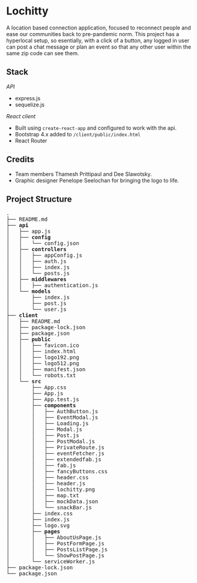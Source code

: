 # Lochitty
A location based connection application, focused to reconnect people and ease our communities back to pre-pandemic norm.
This project has a hyperlocal setup, so esentially, with a click of a button, any logged in user can post a chat message or plan an event so that any other user within the same zip code can see them.

## Stack

*API*

- express.js
- sequelize.js

*React client*

- Built using `create-react-app` and configured to work with the api.
- Bootstrap 4.x added to `/client/public/index.html`
- React Router


## Credits

- Team members Thamesh Prittipaul and Dee Slawotsky.
- Graphic designer Penelope Seelochan for bringing the logo to life.



## Project Structure

<pre>
.
├── README.md
├── <strong>api</strong>
│   ├── app.js
│   ├── <strong>config</strong>
│   │   └── config.json
│   ├── <strong>controllers</strong>
│   │   ├── appConfig.js
│   │   ├── auth.js
│   │   ├── index.js
│   │   └── posts.js
│   ├── <strong>middlewares</strong>
│   │   ├── authentication.js
│   └── <strong>models</strong>
│       ├── index.js
│       ├── post.js
│       └── user.js
├── <strong>client</strong>
│   ├── README.md
│   ├── package-lock.json
│   ├── package.json
│   ├── <strong>public</strong>
│   │   ├── favicon.ico
│   │   ├── index.html
│   │   ├── logo192.png
│   │   ├── logo512.png
│   │   ├── manifest.json
│   │   └── robots.txt
│   └── <strong>src</strong>
│       ├── App.css
│       ├── App.js
│       ├── App.test.js
│       ├── <strong>components</strong>
│       │   ├── AuthButton.js
│       │   ├── EventModal.js
│       │   ├── Loading.js
│       │   ├── Modal.js
│       │   ├── Post.js
│       │   ├── PostModal.js
│       │   ├── PrivateRoute.js
│       │   ├── eventFetcher.js
│       │   ├── extendedfab.js
│       │   ├── fab.js
│       │   ├── fancyButtons.css
│       │   ├── header.css
│       │   ├── header.js
│       │   ├── lochitty.png
│       │   ├── map.txt
│       │   ├── mockData.json
│       │   └── snackBar.js
│       ├── index.css
│       ├── index.js
│       ├── logo.svg
│       ├── <strong>pages</strong>
│       │   ├── AboutUsPage.js
│       │   ├── PostFormPage.js
│       │   ├── PostsListPage.js
│       │   └── ShowPostPage.js
│       └── serviceWorker.js
├── package-lock.json
└── package.json
</pre>


